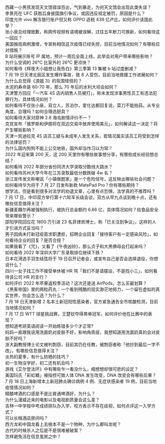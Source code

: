 西藏一小男孩发现天文馆错误百出，气到暴走，为何天文馆会出现此类失误？  
李景亮在 UFC 获胜后身披国旗引争议，或因违反规定被罚，原因是什么？  
印度允许 vivo 解冻银行账户但又称 OPPO 逃税 439 亿卢比，如何评价该国此举？  
张小泉总经理致歉，称网传视频有语境被误解，过往五年断刀可换新，如何看待这一回应？  
美国猴痘病例激增，专家称相信这次疫情已经失控，目前当地情况如何？有哪些应对措施？  
B 站将展示账号 IP 属地，预计一周后全面上线，此举会对用户带来哪些影响？  
为什么空调的 26℃ 比室外的 26℃ 更凉快？  
如何看待《辉夜大小姐想让我告白》第三季第 13 集被 b 站过度删减？  
7 月 19 日天津北辰区发生爆炸事故，致 8 人受伤，目前当地救援工作进展如何？  
为什么总觉得《浪姐 3》的氛围怪怪的？  
水泥的寿命是 60-70 年，那么 70 年后的水利大坝会如何？  
天津警方回应「一汽车 4S 店内销售人员被打」，称未发现涉事男性员工有违法犯罪行为，具体情况如何？  
如何看待不仅张小泉，双立人，苏泊尔，爱仕达都回复说，菜刀不能拍蒜。从专业角度，合理吗？如何合理选厨具？  
如何看待大家对原神 2.8 海岛剧情评价不一？  
克宫宣布「俄罗斯和伊朗将在双边交易中放弃使用美元」，如何解读这一决定？将产生哪些影响？  
天津一凯迪拉克 4S 店员工疑与未成年人发生关系，若情况属实该员工将受到怎样的法律惩罚？  
为什么国内狗狗不能上公交地铁，国外却当作习以为常？  
2022 年迎来第 200 天，这 200 天里你有哪些故事想分享，有哪些成长经验想总结？  
如何看待 2022 年部分省份同济大学录取分数线大跳水？  
如何看待苏州大学今年在江苏录取最低分数跌破 4w 名？  
浙江宣传发文称嘲讽「小镇做题家」是一个危险信号，这反映出哪些社会问题？  
如何看待华为将于 7 月 27 日发布新款 MatePad Pro？你有哪些期待？  
想学法，但是看到很多对法学的劝退文章，心里有点恐惧，法学真的不推荐吗？  
7 月 17 日，中印双方举行第十六轮军长级会谈，双方从早九点谈到晚十点，还有哪些信息值得关注？  
新疆麦趣尔再被强制执行，被执行总金额约 6.66 亿，具体情况如何？给食品安全带来哪些警示？  
邵阳学院回应花 1800 万引进 23 名菲律宾博士，称「已关注到争议」，这样的人才引进方式妥当吗？  
男子因病未打新冠疫苗求职遭拒，招聘企业回复「接待客户有一定感染风险」，如何看待企业的回复？是否合规？  
如果我看了《咒》，又看了《午夜凶铃》，那么贞子和大黑佛母会打起来吗？  
如何看待 2022 年深圳大学广东录取排位继续下跌？  
日本花滑选手羽生结弦将于 19 日召开记者会，或宣布自己是否会选择退役，你想说什么？  
四川一女子找工作不接受单休被 HR 骂「我们不是请摆设，不是找小三」，如何看待该公司 HR 的言行？  
如何评价 2022 年苹果返校季活动？这次还是送 AirPods，怎么买最划算？  
《黑客帝国》里的两粒药丸：一个看到残酷的现实渺茫地努力，一个留在虚拟的真实世界，你会怎么选？为什么？  
7 月 18 日天津新增 2 名本土新冠阳性感染者，官方紧急通告全市核酸检测，目前当地情况如何？  
7 月 17 日 WTT 球星挑战赛，王楚钦夺得男单冠军，如何评价他在比赛中的表现？  
想知道考研英语阅读一开始练错多少个才正常?  
妈妈一直跟我说用洗面奶对皮肤不好，影响角质层，我想知道用洗面奶真的会对皮肤不好吗？  
浙大副教授博士论文被判剽窃，目前其仍在任教，被剽窃者称「他抄到最后一字不改」，有哪些信息值得关注？  
炎热的夏季，有什么防晒的技巧？  
初一生物没学好，初二还有机会吗？  
游戏《艾尔登法环》中有哪些乍一看没什么，细想想却很可悲的设定？  
美国玛氏「彩虹糖」被指控可致人体 DNA 发生改变，DNA 改变会有哪些后果？  
7 月 18 日上海新增本土新冠肺炎确诊病例 4 例、无症状感染者 19 例，目前当地疫情情况如何？  
精酿啤酒的口感是不是比普通啤酒好，为什么？  
为什么漫威近来的电影以及电视剧质量会这么差？  
吉林一中学按中考成绩排队办入学，校方表示不存在歧视，如何点评这一入学方式？  
可以长租酒店房间吗？  
西方龙和中国龙看上去根本不是一个物种，为什么都叫龙呢？  
古代的时候杀人之后是不是很难被破案？  
怎样避免活在信息茧房之中？  
